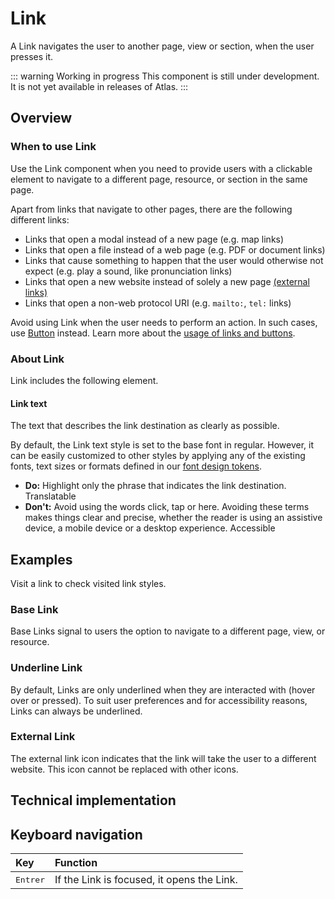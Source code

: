 # Link

A Link navigates the user to another page, view or section, when the user presses it.

::: warning Working in progress
This component is still under development. It is not yet available in releases of Atlas.
:::

## Overview

### When to use Link

Use the Link component when you need to provide users with a clickable element to navigate to a different page, resource, or section in the same page.

Apart from links that navigate to other pages, there are the following different links:

* Links that open a modal instead of a new page (e.g. map links)  
* Links that open a file instead of a web page (e.g. PDF or document links)  
* Links that cause something to happen that the user would otherwise not expect (e.g. play a sound, like pronunciation links)  
* Links that open a new website instead of solely a new page [(external links)](https://en.wikipedia.org/wiki/Wikipedia:External_links)  
* Links that open a non-web protocol URI (e.g. `mailto:`, `tel:` links)

Avoid using Link when the user needs to perform an action. In such cases, use [Button](buttons.md) instead. Learn more about the [usage of links and buttons](../../style-guide/using-links-and-buttons.md).

### About Link

Link includes the following element.

#### Link text   
The text that describes the link destination as clearly as possible.

By default, the Link text style is set to the base font in regular. However, it can be easily customized to other styles by applying any of the existing fonts, text sizes or formats defined in our [font design tokens](https://doc.wikimedia.org/codex/main/design-tokens/font.html).

* **Do:** Highlight only the phrase that indicates the link destination. Translatable  
* **Don't:** Avoid using the words click, tap or here. Avoiding these terms makes things clear and precise, whether the reader is using an assistive device, a mobile device or a desktop experience. Accessible

## Examples

Visit a link to check visited link styles.

### Base Link

Base Links signal to users the option to navigate to a different page, view, or resource.

### Underline Link

By default, Links are only underlined when they are interacted with (hover over or pressed). To suit user preferences and for accessibility reasons, Links can always be underlined.

### External Link

The external link icon indicates that the link will take the user to a different website. This icon cannot be replaced with other icons.

## Technical implementation

## Keyboard navigation

| Key | Function |
| :---- | :---- |
| <kbd>Entrer</kbd> | If the Link is focused, it opens the Link. |